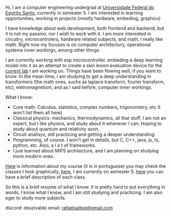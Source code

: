 Hi, I am a computer engineering undergrad at [Universidade Federal do Espírito Santo](https://en.wikipedia.org/wiki/Federal_University_of_Esp%C3%ADrito_Santo),
currently in semester 5. I am interested in learning opportunities, working in projects (mostly hardware, embeding, graphics)

I have knowledge about web development, both frontend and backend, but it is not my passion, nor I wish to work with it. I am more interested in circuitry,
microcontrolers, hardware related subjects, and math, I really like math. Right now my focuses is on computer architectury, operational systems inner workings, among other things.

I am currently working with esp microcontroller, embeding a deep learning model into it as an attempt to create a skin lesion evaluation device for the [current
lab](https://life.inf.ufes.br) I am working on. Things have been flowing well, if you want to know. 
In the mean time, I am studying to get a deep understanding in transformers (the math ones, suchs as laplace transform, fourier transform, etc), eletromagnetism,
and as I said before, computer inner workings.

What I know: 

- Core math: Calculus, statistics, complex numbers, trigonometry, etc  (I won't list them all here)
- Classical physics: mechanics, thermodynamics, all that stuff. I am not an expert, but I
  like physics, and study about it whenever I can. Hoping to study about quantum and relativity soon.
- Circuit analisys, still practicing and getting a deeper understanding.
- Programming, of course. I won't get in details, but C, C++, java, js, ts, python, etc. Also, a  l o t  of frameworks.
- I just learned about MIPS architecture, and I am planning on studying more modern ones.

[Here](https://informatica.ufes.br/sites/informatica.ufes.br/files/field/anexo/ppc-engcomp-2022-rev-fev-2025.pdf) is information about my course (it is in portuguese) 
you may check the classes I took graphically, [here](https://drive.google.com/file/d/1TA8ZmzK8Y2KaSyATYYQK3tRy-btoLLwd/view), I am currently on semester 5.
[here](https://drive.google.com/file/d/1LE0NyNKazTgPKrl5KxRgW117ckUPPa0h/view) you can have a brief description of each class.

So this is a brief resume of what I know. It is pretty hard to put everything in words, I know what I know, and I am still studying and practicing.
I am also eger to study more subjects.

discord: deuzivaldo
email: rafaelsaltoe@gmail.com

